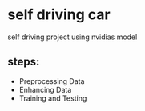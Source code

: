 # self driving car
self driving project using nvidias model

## steps:

- Preprocessing Data
- Enhancing Data
- Training and Testing
